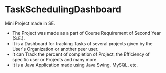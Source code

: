 # TaskSchedulingDashboard
Mini Project made in SE.
- The Project was made as a part of Course Requirement of Second Year (S.E.).
- It is a Dashboard for tracking Tasks of several projects given by the User's Organization or another peer user.
- It can Track the percent of completion of Project, the Efficiency of specific user or Projects and many more. 
- It is a Java Application made using Java Swing, MySQL, etc.
